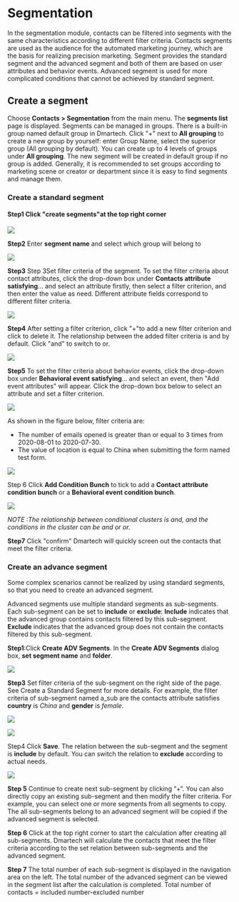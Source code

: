 # Segmentation

In the segmentation module, contacts can be filtered into segments with the same characteristics according to different filter criteria. Contacts segments are used as the audience for the automated marketing journey, which are the basis for realizing precision marketing. Segment provides the standard segment and the advanced segment and both of them are based on user attributes and behavior events. Advanced segment is used for more complicated conditions that cannot be achieved by standard segment.

## Create a segment

Choose **Contacts &gt; Segmentation** from the main menu. The **segments list** page is displayed. Segments can be managed in groups. There is a built-in group named default group in Dmartech. Click "+" next to **All grouping** to create a new group by yourself: enter Group Name, select the superior group \(All grouping by default\). You can create up to 4 levels of groups under **All grouping**. The new segment will be created in default group if no group is added. Generally, it is recommended to set groups according to marketing scene or creator or department since it is easy to find segments and manage them.

### Create a standard segment

#### Step1 **Click "create segments"at the top right corner** 

![](../.gitbook/assets/tu-pian-5%20%281%29.png)

**Step2** Enter **segment name** and select which group will belong to 

![](../.gitbook/assets/tu-pian-6%20%281%29.png)

**Step3** Step 3Set filter criteria of the segment. To set the filter criteria about contact attributes, click the drop-down box under **Contacts attribute satisfying**... and select an attribute firstly, then select a filter criterion, and then enter the value as need. Different attribute fields correspond to different filter criteria.

![](../.gitbook/assets/tu-pian-7%20%281%29.png)

**Step4** After setting a filter criterion, click "+"to add a new filter criterion and click to delete it. The relationship between the added filter criteria is and by default. Click "and" to switch to or.

![](../.gitbook/assets/tu-pian-8%20%281%29.png)

**Step5** To set the filter criteria about behavior events, click the drop-down box under **Behavioral event satisfying**... and select an event, then "Add event attributes" will appear. Click the drop-down box below to select an attribute and set a filter criterion.

![](../.gitbook/assets/tu-pian-9%20%281%29.png)

As shown in the figure below, filter criteria are: 

* The number of emails opened is greater than or equal to 3 times from 2020-08-01 to 2020-07-30. 
* The value of location is equal to China when submitting the form named test form.

![](../.gitbook/assets/tu-pian-11%20%281%29.png)

Step 6 Click **Add Condition Bunch** to tick to add a **Contact attribute condition bunch** or a **Behavioral event condition bunch**.

![](../.gitbook/assets/tu-pian-12%20%281%29.png)

_NOTE :The relationship between conditional clusters is and, and the conditions in the cluster can be and or or._

**Step7** Click "confirm" Dmartech will quickly screen out the contacts that meet the filter criteria.

### Create an advance segment 

Some complex scenarios cannot be realized by using standard segments, so that you need to create an advanced segment. 

Advanced segments use multiple standard segments as sub-segments. Each sub-segment can be set to **include** or **exclude**: **Include** indicates that the advanced group contains contacts filtered by this sub-segment. **Exclude** indicates that the advanced group does not contain the contacts filtered by this sub-segment.

**Step1**:Click **Create ADV Segments**. In the **Create ADV Segments** dialog box, **set segment name** and **folder**.

![](../.gitbook/assets/tu-pian-13%20%281%29.png)

**Step3** Set filter criteria of the sub-segment on the right side of the page. See Create a Standard Segment for more details. For example, the filter criteria of sub-segment named a\_sub are the contacts attribute satisfies **country** is _China_ and **gender** is _female_.

![](../.gitbook/assets/tu-pian-14%20%281%29.png)

![](../.gitbook/assets/tu-pian-15%20%281%29.png)

Step4 Click **Save**. The relation between the sub-segment and the segment is **include** by default. You can switch the relation to **exclude** according to actual needs.

![](../.gitbook/assets/tu-pian-16%20%281%29.png)

**Step 5** Continue to create next sub-segment by clicking “+“. You can also directly copy an existing sub-segment and then modify the filter criteria. For example, you can select one or more segments from all segments to copy. The all sub-segments belong to an advanced segment will be copied if the advanced segment is selected.

**Step 6** Click at the top right corner to start the calculation after creating all sub-segments. Dmartech will calculate the contacts that meet the filter criteria according to the set relation between sub-segments and the advanced segment.

**Step 7** The total number of each sub-segment is displayed in the navigation area on the left. The total number of the advanced segment can be viewed in the segment list after the calculation is completed. Total number of contacts = included number-excluded number




